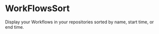 # WorkFlowsSort
Display your Workflows in your repositories sorted by name, start time, or end time.

